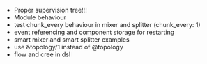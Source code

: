 - Proper supervision tree!!!
- Module behaviour
- test chunk_every behaviour in mixer and splitter (chunk_every: 1)
- event referencing and component storage for restarting
- smart mixer and smart splitter examples
- use &topology/1 instead of @topology
- flow and cree in dsl